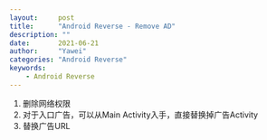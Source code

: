 ```yaml
---
layout:		post
title:		"Android Reverse - Remove AD"
description: ""
date:		2021-06-21
author:		"Yawei"
categories: "Android Reverse"
keywords:
    - Android Reverse
---
```


1. 删除网络权限
2. 对于入口广告，可以从Main Activity入手，直接替换掉广告Activity
3. 替换广告URL